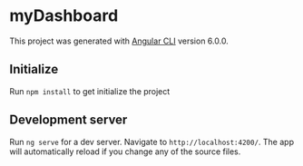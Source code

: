 # myDashboard

This project was generated with [Angular CLI](https://github.com/angular/angular-cli) version 6.0.0.

## Initialize
Run `npm install` to get initialize the project

## Development server
Run `ng serve` for a dev server. Navigate to `http://localhost:4200/`. The app will automatically reload if you change any of the source files.
